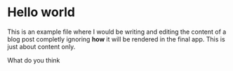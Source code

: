 # Hello world

This is an example file where I would be writing and editing the content of a blog post completly ignoring **how** it will be rendered in the final app. This is just about content only.

What do you think